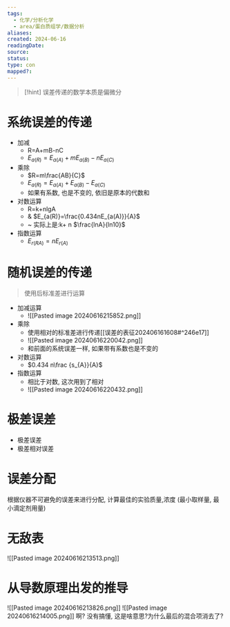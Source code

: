 ```yaml
---
tags:
  - 化学/分析化学
  - area/蛋白质组学/数据分析
aliases: 
created: 2024-06-16
readingDate: 
source: 
status: 
type: con
mapped?:
---
```

> [!hint]
> 误差传递的数学本质是偏微分
> 

# 系统误差的传递
- 加减
	- R=A+mB-nC
	- $E_{a(R)}=E_{a(A)}+mE_{a(B)}-nE_{a(C)}$
- 乘除
	- $R=m\frac{AB}{C}$
	- $E_{a(R)}=E_{a(A)}+E_{a(B)}-E_{a(C)}$
	- 如果有系数, 也是不变的, 依旧是原本的代数和
- 对数运算
	- R=k+nlgA
	- & $E_{a(R)}=\frac{0.434nE_{a(A)}}{A}$ 
	- ~ 实际上是:k+ n $\frac{lnA}{ln10}$
- 指数运算
	- $E_{r(RA)}=nE_{r(A)}$
# 随机误差的传递
>使用后标准差进行运算
- 加减运算
	- ![[Pasted image 20240616215852.png]]
- 乘除
	- 使用相对的标准差进行传递[[误差的表征202406161608#^246e17]]
	- ![[Pasted image 20240616220042.png]]
	- 和前面的系统误差一样, 如果带有系数也是不变的
- 对数运算
	- $0.434 n\frac {s_{A}}{A}$ 
- 指数运算
	- 相比于对数, 这次用到了相对
	- ![[Pasted image 20240616220432.png]]
# 极差误差
- 极差误差
- 极差相对误差

# 误差分配
根据仪器不可避免的误差来进行分配, 计算最佳的实验质量,浓度 (最小取样量, 最小滴定剂用量)




	








# 无敌表
![[Pasted image 20240616213513.png]]

# 从导数原理出发的推导
![[Pasted image 20240616213826.png]]
![[Pasted image 20240616214005.png]]
啊? 没有搞懂, 这是啥意思?为什么最后的混合项消去了?